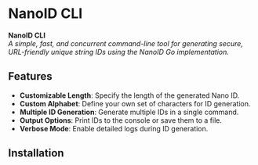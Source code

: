 # NanoID CLI

**NanoID CLI**  
*A simple, fast, and concurrent command-line tool for generating secure, URL-friendly unique string IDs using the NanoID Go implementation.*

## Features

- **Customizable Length**: Specify the length of the generated Nano ID.
- **Custom Alphabet**: Define your own set of characters for ID generation.
- **Multiple ID Generation**: Generate multiple IDs in a single command.
- **Output Options**: Print IDs to the console or save them to a file.
- **Verbose Mode**: Enable detailed logs during ID generation.

## Installation

